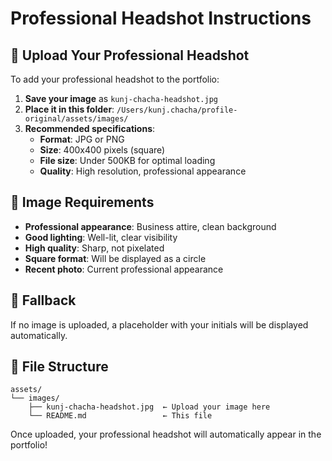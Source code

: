 # Professional Headshot Instructions

## 📸 Upload Your Professional Headshot

To add your professional headshot to the portfolio:

1. **Save your image** as `kunj-chacha-headshot.jpg`
2. **Place it in this folder**: `/Users/kunj.chacha/profile-original/assets/images/`
3. **Recommended specifications**:
   - **Format**: JPG or PNG
   - **Size**: 400x400 pixels (square)
   - **File size**: Under 500KB for optimal loading
   - **Quality**: High resolution, professional appearance

## 🎯 Image Requirements

- **Professional appearance**: Business attire, clean background
- **Good lighting**: Well-lit, clear visibility
- **High quality**: Sharp, not pixelated
- **Square format**: Will be displayed as a circle
- **Recent photo**: Current professional appearance

## 🔄 Fallback

If no image is uploaded, a placeholder with your initials will be displayed automatically.

## 📁 File Structure

```
assets/
└── images/
    ├── kunj-chacha-headshot.jpg  ← Upload your image here
    └── README.md                 ← This file
```

Once uploaded, your professional headshot will automatically appear in the portfolio!